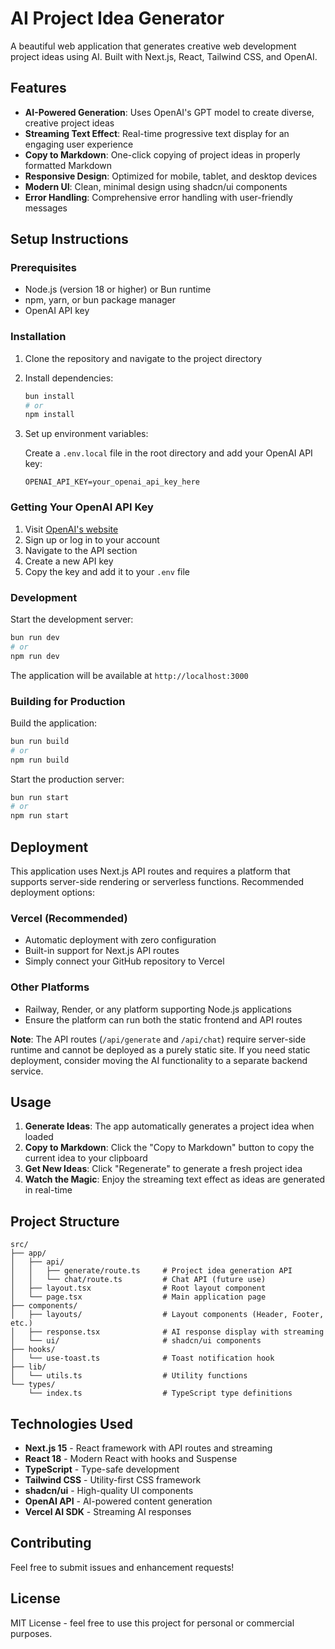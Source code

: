 # AI Project Idea Generator

A beautiful web application that generates creative web development project ideas using AI. Built with Next.js, React, Tailwind CSS, and OpenAI.

## Features

-  **AI-Powered Generation**: Uses OpenAI's GPT model to create diverse, creative project ideas
-  **Streaming Text Effect**: Real-time progressive text display for an engaging user experience
-  **Copy to Markdown**: One-click copying of project ideas in properly formatted Markdown
-  **Responsive Design**: Optimized for mobile, tablet, and desktop devices
-  **Modern UI**: Clean, minimal design using shadcn/ui components
-  **Error Handling**: Comprehensive error handling with user-friendly messages

## Setup Instructions

### Prerequisites

-  Node.js (version 18 or higher) or Bun runtime
-  npm, yarn, or bun package manager
-  OpenAI API key

### Installation

1. Clone the repository and navigate to the project directory

2. Install dependencies:

   ```bash
   bun install
   # or
   npm install
   ```

3. Set up environment variables:

   Create a `.env.local` file in the root directory and add your OpenAI API key:

   ```
   OPENAI_API_KEY=your_openai_api_key_here
   ```

### Getting Your OpenAI API Key

1. Visit [OpenAI's website](https://platform.openai.com/)
2. Sign up or log in to your account
3. Navigate to the API section
4. Create a new API key
5. Copy the key and add it to your `.env` file

### Development

Start the development server:

```bash
bun run dev
# or
npm run dev
```

The application will be available at `http://localhost:3000`

### Building for Production

Build the application:

```bash
bun run build
# or
npm run build
```

Start the production server:

```bash
bun run start
# or
npm run start
```

## Deployment

This application uses Next.js API routes and requires a platform that supports server-side rendering or serverless functions. Recommended deployment options:

### Vercel (Recommended)

-  Automatic deployment with zero configuration
-  Built-in support for Next.js API routes
-  Simply connect your GitHub repository to Vercel

### Other Platforms

-  Railway, Render, or any platform supporting Node.js applications
-  Ensure the platform can run both the static frontend and API routes

**Note**: The API routes (`/api/generate` and `/api/chat`) require server-side runtime and cannot be deployed as a purely static site. If you need static deployment, consider moving the AI functionality to a separate backend service.

## Usage

1. **Generate Ideas**: The app automatically generates a project idea when loaded
2. **Copy to Markdown**: Click the "Copy to Markdown" button to copy the current idea to your clipboard
3. **Get New Ideas**: Click "Regenerate" to generate a fresh project idea
4. **Watch the Magic**: Enjoy the streaming text effect as ideas are generated in real-time

## Project Structure

```
src/
├── app/
│   ├── api/
│   │   ├── generate/route.ts     # Project idea generation API
│   │   └── chat/route.ts         # Chat API (future use)
│   ├── layout.tsx                # Root layout component
│   └── page.tsx                  # Main application page
├── components/
│   ├── layouts/                  # Layout components (Header, Footer, etc.)
│   ├── response.tsx              # AI response display with streaming
│   └── ui/                       # shadcn/ui components
├── hooks/
│   └── use-toast.ts              # Toast notification hook
├── lib/
│   └── utils.ts                  # Utility functions
└── types/
    └── index.ts                  # TypeScript type definitions
```

## Technologies Used

-  **Next.js 15** - React framework with API routes and streaming
-  **React 18** - Modern React with hooks and Suspense
-  **TypeScript** - Type-safe development
-  **Tailwind CSS** - Utility-first CSS framework
-  **shadcn/ui** - High-quality UI components
-  **OpenAI API** - AI-powered content generation
-  **Vercel AI SDK** - Streaming AI responses

## Contributing

Feel free to submit issues and enhancement requests!

## License

MIT License - feel free to use this project for personal or commercial purposes.
